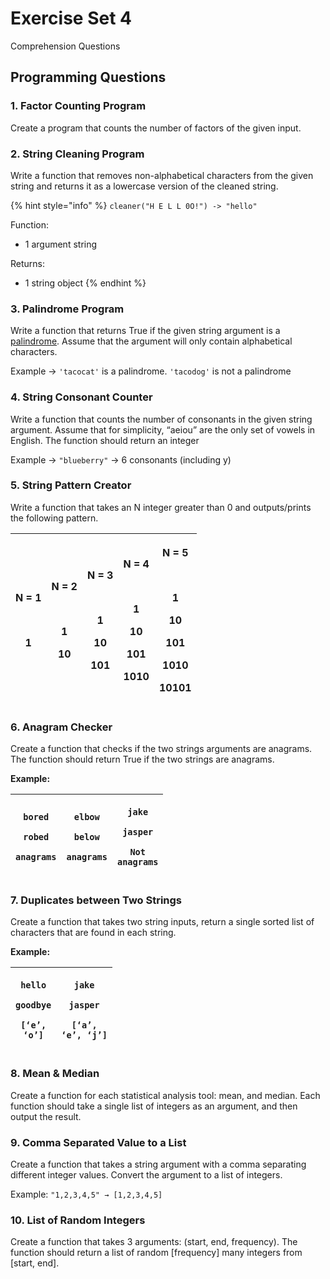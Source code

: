 # Exercise Set 4

Comprehension Questions

## Programming Questions

### 1. Factor Counting Program

Create a program that counts the number of factors of the given input.&#x20;

### 2. String Cleaning Program

Write a function that removes non-alphabetical characters from the given string and returns it as a lowercase version of the cleaned string.

{% hint style="info" %}
`cleaner("H E L L 0O!") -> "hello"`

Function:

* 1 argument string

Returns:

* 1 string object
{% endhint %}

### 3. Palindrome Program

Write a function that returns True if the given string argument is a [palindrome](https://www.google.com/search?q=define%3A+palindrome\&oq=define%3A+palindrome\&gs\_lcrp=EgZjaHJvbWUyBggAEEUYOTIGCAEQRRg60gEIMjA1MWowajeoAgCwAgA\&sourceid=chrome\&ie=UTF-8\&safe=active\&ssui=on). Assume that the argument will only contain alphabetical characters.

Example → `'tacocat'` is a palindrome. `'tacodog'` is not a palindrome

### 4. String Consonant Counter

Write a function that counts the number of consonants in the given string argument. Assume that for simplicity, “aeiou” are the only set of vowels in English. The function should return an integer

Example → `"blueberry"` → 6 consonants (including y)

### 5. String Pattern Creator

Write a function that takes an N integer greater than 0 and outputs/prints the following pattern.

| <p>N = 1</p><p><br></p><p>1</p> | <p>N = 2</p><p><br></p><p>1</p><p>10</p> | <p>N = 3</p><p><br></p><p>1</p><p>10</p><p>101</p> | <p>N = 4</p><p><br></p><p>1</p><p>10</p><p>101</p><p>1010</p> | <p>N = 5</p><p><br></p><p>1</p><p>10</p><p>101</p><p>1010</p><p>10101</p> |
| ------------------------------- | ---------------------------------------- | -------------------------------------------------- | ------------------------------------------------------------- | ------------------------------------------------------------------------- |

### 6. Anagram Checker

Create a function that checks if the two strings arguments are anagrams. The function should return True if the two strings are anagrams.

**Example:**

| <p><code>bored</code></p><p><code>robed</code></p><p></p><p><code>anagrams</code></p> | <p><code>elbow</code></p><p><code>below</code><br></p><p><code>anagrams</code></p> | <p><code>jake</code></p><p><code>jasper</code></p><p></p><p><code>Not anagrams</code></p> |
| ------------------------------------------------------------------------------------- | ---------------------------------------------------------------------------------- | ----------------------------------------------------------------------------------------- |

### 7. Duplicates between Two Strings

Create a function that takes two string inputs, return a single sorted list of characters that are found in each string.

**Example:**

| <p><code>hello</code></p><p><code>goodbye</code></p><p></p><p><code>[‘e’, ‘o’]</code></p> | <p><code>jake</code></p><p><code>jasper</code></p><p></p><p><code>[‘a’, ‘e’, ‘j’]</code></p> |
| ----------------------------------------------------------------------------------------- | -------------------------------------------------------------------------------------------- |

### 8. Mean & Median

Create a function for each statistical analysis tool: mean, and median. Each function should take a single list of integers as an argument, and then output the result.

### 9. Comma Separated Value to a List

Create a function that takes a string argument with a comma separating different integer values. Convert the argument to a list of integers.

Example: `"1,2,3,4,5" → [1,2,3,4,5]`

### 10. List of Random Integers

Create a function that takes 3 arguments: (start, end, frequency). The function should return a list of random \[frequency] many integers from \[start, end].
